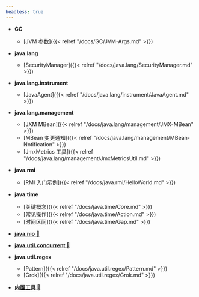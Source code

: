 ```yaml
---
headless: true
---
```



- **GC**
  
  - [JVM 参数]({{< relref "/docs/GC/JVM-Args.md" >}})
- **java.lang**  
  - [SecurityManager]({{< relref "/docs/java.lang/SecurityManager.md" >}})
- **java.lang.instrument**

  - [JavaAgent]({{< relref "/docs/java.lang/instrument/JavaAgent.md" >}})
- **java.lang.management**

  - [JXM MBean]({{< relref "/docs/java.lang/management/JMX-MBean" >}})
  - [MBean 变更通知]({{< relref "/docs/java.lang/management/MBean-Notification" >}})
  - [JmxMetrics 工具]({{< relref "/docs/java.lang/management/JmxMetricsUtil.md" >}})
- **java.rmi**
  
  - [RMI 入门示例]({{< relref "/docs/java.rmi/HelloWorld.md" >}})
- **java.time**
  - [关键概念]({{< relref "/docs/java.time/Core.md" >}})
  - [常见操作]({{< relref "/docs/java.time/Action.md" >}})
  - [时间区间]({{< relref "/docs/java.time/Gap.md" >}})
- [**java.nio 🔗**](/Java-IO)
- [**java.util.concurrent 🔗**](/Java-Concurrent)
- **java.util.regex**

  - [Pattern]({{< relref "/docs/java.util.regex/Pattern.md" >}})
  - [Grok]({{< relref "/docs/java.util.regex/Grok.md" >}})
- [**内置工具 🔗**](/Troubleshooting/docs/Java/)


